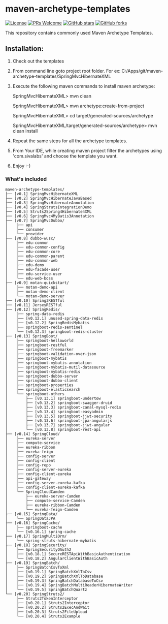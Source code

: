 maven-archetype-templates
=========================
[![License](https://img.shields.io/badge/license-MIT-blue.svg)](https://github.com/T5750/maven-archetype-templates/blob/master/LICENSE.md)
[![PRs Welcome](https://img.shields.io/badge/PRs-welcome-brightgreen.svg)](https://github.com/T5750/maven-archetype-templates/pulls)
[![GitHub stars](https://img.shields.io/github/stars/T5750/maven-archetype-templates.svg?style=social&label=Stars)](https://github.com/T5750/maven-archetype-templates)
[![GitHub forks](https://img.shields.io/github/forks/T5750/maven-archetype-templates.svg?style=social&label=Fork)](https://github.com/T5750/maven-archetype-templates)

This repository contains commonly used Maven Archetype Templates.

Installation:
-------------
1. Check out the templates
2. From command line goto project root folder. For ex: C:/Apps/git/maven-archetype-templates/SpringMvcHibernateXML
3. Execute the following maven commands to install maven archetype:

    SpringMvcHibernateXML> mvn clean

    SpringMvcHibernateXML> mvn archetype:create-from-project

    SpringMvcHibernateXML> cd target/generated-sources/archetype

    SpringMvcHibernateXML/target/generated-sources/archetype> mvn clean install

4. Repeat the same steps for all the archetype templates.
5. From Your IDE, while creating maven project filter the archetypes using 'com.sivalabs' and choose the template you want.
6. Enjoy :-)

### What's included
```
maven-archetype-templates/
├── [v0.1] SpringMvcHibernateXML
├── [v0.2] SpringMvcHibernateJavaBased
├── [v0.3] SpringMvcHibernateAnnotation
├── [v0.4] SpringStrutsIntegrationDemo
├── [v0.5] Struts2Spring4Hibernate4XML
├── [v0.6] SpringMvc4MyBatis3Annotation
├── [v0.7] SpringMvcDubbo/
│    ├── api
│    ├── consumer
│    └── provider
├── [v0.8] dubbo-wusc/
│    ├── edu-common
│    ├── edu-common-config
│    ├── edu-common-core
│    ├── edu-common-parent
│    ├── edu-common-web
│    ├── edu-demo
│    ├── edu-facade-user
│    ├── edu-service-user
│    └── edu-web-boss
├── [v0.9] motan-quickstart/
│    ├── motan-demo-api
│    ├── motan-demo-client
│    └── motan-demo-server
├── [v0.10] Spring3RESTful
├── [v0.11] JerseyRESTful
├── [v0.12] SpringRedis/
│    ├── spring-data-redis
│    ├── [v0.12.1] unused-spring-data-redis
│    ├── [v0.12.2] SpringRedisMybatis
│    ├── springboot-redis-sentinel
│    └── [v0.12.3] springboot-redis-cluster
├── [v0.13] SpringBoot/
│    ├── springboot-helloworld
│    ├── springboot-restful
│    ├── springboot-freemarker
│    ├── springboot-validation-over-json
│    ├── springboot-mybatis
│    ├── springboot-mybatis-annotation
│    ├── springboot-mybatis-mutil-datasource
│    ├── springboot-mybatis-redis
│    ├── springboot-dubbo-server
│    ├── springboot-dubbo-client
│    ├── springboot-properties
│    ├── springboot-elasticsearch
│    └── springboot-others
│        ├── [v0.13.1] springboot-undertow
│        ├── [v0.13.2] springboot-swagger-druid
│        ├── [v0.13.3] springboot-canal-mysql-redis
│        ├── [v0.13.4] springboot-easyadmin
│        ├── [v0.13.5] springboot-jjwt-security
│        ├── [v0.13.6] springboot-jpa-angularjs
│        ├── [v0.13.7] springboot-jjwt-angular
│        └── [v0.13.8] springboot-rest-api
├── [v0.14] SpringCloud/
│    ├── eureka-server
│    ├── compute-service
│    ├── eureka-ribbon
│    ├── eureka-feign
│    ├── config-server
│    ├── config-client
│    ├── config-repo
│    ├── config-server-eureka
│    ├── config-client-eureka
│    ├── api-gateway
│    ├── config-server-eureka-kafka
│    ├── config-client-eureka-kafka
│    └── SpringCloudCamden
│        ├── eureka-server-Camden
│        ├── compute-service-Camden
│        ├── eureka-ribbon-Camden
│        └── eureka-feign-Camden
├── [v0.15] SpringData/
│    └── SpringDataJPA
├── [v0.16] SpringCache/
│    ├── springboot-cache
│    └── [v0.16.1] spring-cache
├── [v0.17] SpringMultiOrm/
│    └── spring-struts-hibernate-mybatis
├── [v0.18] SpringSecurity/
│    ├── SpringSecurityOAuth2
│    ├── [v0.18.1] SecureRESTApiWithBasicAuthentication
│    └── [v0.18.2] AngularClientWithBasicAuth
├── [v0.19] SpringBatch/
│    ├── SpringBatchCsvToXml
│    ├── [v0.19.1] SpringBatchXmlToCsv
│    ├── [v0.19.2] SpringBatchXmlToDatabase
│    ├── [v0.19.3] SpringBatchDatabaseToCsv
│    ├── [v0.19.4] SpringBatchMultiReaderHibernateWriter
│    └── [v0.19.5] SpringBatchQuartz
└── [v0.20] SpringStruts2/
     ├── Struts2TokenInterceptor
     ├── [v0.20.1] Struts2Interceptor
     ├── [v0.20.2] Struts2ExecAndWait
     ├── [v0.20.3] Struts2FileUpload
     └── [v0.20.4] Struts2Example
```